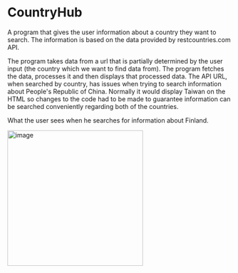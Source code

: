 # CountryHub
A program that gives the user information about a country they want to search. The information is based on the data provided by restcountries.com API.

The program takes data from a url that is partially determined by the user input (the country which we want to find data from). The program fetches the
data, processes it and then displays that processed data. The API URL, when searched by country, has issues when trying to search information about 
People's Republic of China. Normally it would display Taiwan on the HTML so changes to the code had to be made to guarantee information can be searched
conveniently regarding both of the countries. 

What the user sees when he searches for information about Finland.

<img width="304" alt="image" src="https://github.com/CaptainCluster/CountryHub/assets/121576355/614bfb67-a4dc-460e-b774-7423f4d4ac19">
